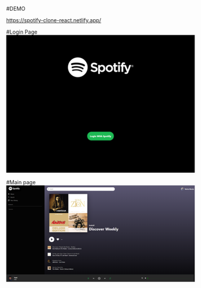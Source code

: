 #DEMO

https://spotify-clone-react.netlify.app/

#Login Page
<img src="login.png">

#Main page
<img src="spotify.PNG">